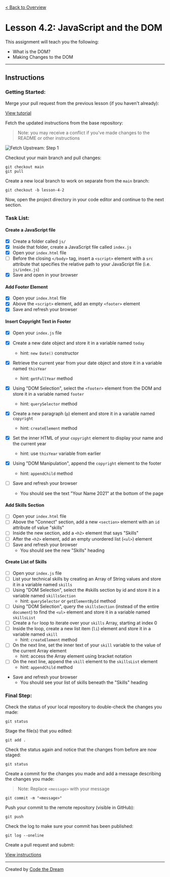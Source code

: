 [< Back to Overview](../../README.md)

# Lesson 4.2: JavaScript and the DOM

This assignment will teach you the following:

- What is the DOM?
- Making Changes to the DOM

---

## Instructions

### Getting Started:

Merge your pull request from the previous lesson (if you haven't already):

[View tutorial](../common/how-to-merge.md)

Fetch the updated instructions from the base repository:

> Note: you may receive a conflict if you've made changes to the README or other instructions

![Fetch Upstream: Step 1](../assets/fetch-upstream/step-1.jpg)

Checkout your main branch and pull changes:

    git checkout main
    git pull

Create a new local branch to work on separate from the `main` branch:

    git checkout -b lesson-4-2

Now, open the project directory in your code editor and continue to the next section.

### Task List:

#### Create a JavaScript file

- [x] Create a folder called `js/`
- [x] Inside that folder, create a JavaScript file called `index.js`
- [x] Open your `index.html` file
- [ ] Before the closing `</body>` tag, insert a `<script>` element with a `src` attribute that specifies the relative path to your JavaScript file (i.e. `js/index.js`)
- [x] Save and open in your browser

#### Add Footer Element

- [x] Open your `index.html` file
- [x] Above the `<script>` element, add an empty `<footer>` element
- [x] Save and refresh your browser

#### Insert Copyright Text in Footer

- [x] Open your `index.js` file

- [x] Create a new date object and store it in a variable named `today`
  - hint: `new Date()` constructor
- [x] Retrieve the current year from your date object and store it in a variable named `thisYear`
  - hint: `getFullYear` method

- [x] Using "DOM Selection", select the `<footer>` element from the DOM and store it in a variable named `footer`
  - hint: `querySelector` method

- [x] Create a new paragraph (`p`) element and store it in a variable named `copyright`
  - hint: `createElement` method

- [x] Set the inner HTML of your `copyright` element to display your name and the current year
  - hint: use `thisYear` variable from earlier

- [x] Using "DOM Manipulation", append the `copyright` element to the footer
  - hint: `appendChild` method


- [ ] Save and refresh your browser
  - You should see the text "Your Name 2021" at the bottom of the page

#### Add Skills Section

- [ ] Open your `index.html` file
- [ ] Above the "Connect" section, add a new `<section>` element with an `id` attribute of value "skills"
- [ ] Inside the new section, add a `<h2>` element that says "Skills"
- [ ] After the `<h2>` element, add an empty unordered list (`<ul>`) element
- [ ] Save and refresh your browser
  - You should see the new "Skills" heading

#### Create List of Skills

- [ ] Open your `index.js` file
- [ ] List your technical skills by creating an Array of String values and store it in a variable named `skills`
- [ ] Using "DOM Selection", select the #skills section by id and store it in a variable named `skillsSection`
  - hint: `querySelector` or `getElementById` method
- [ ] Using "DOM Selection", query the `skillsSection` (instead of the entire `document`) to find the `<ul>` element and store it in a variable named `skillsList`
- [ ] Create a `for` loop to iterate over your `skills` Array, starting at index 0
- [ ] Inside the loop, create a new list item (`li`) element and store it in a variable named `skill`
  - hint: `createElement` method
- [ ] On the next line, set the inner text of your `skill` variable to the value of the current Array element
  - hint: access the Array element using bracket notation
- [ ] On the next line, append the `skill` element to the `skillsList` element
  - hint: `appendChild` method
- Save and refresh your browser
  - You should see your list of skills beneath the "Skills" heading

### Final Step:

Check the status of your local repository to double-check the changes you made:

    git status

Stage the file(s) that you edited:

    git add .

Check the status again and notice that the changes from before are now staged:

    git status

Create a commit for the changes you made and add a message describing the changes you made:

> Note: Replace `<message>` with your message

    git commit -m "<message>"

Push your commit to the remote repository (visible in GitHub):

    git push

Check the log to make sure your commit has been published:

    git log --oneline

Create a pull request and submit:

[View instructions](../common/how-to-pull-request.md)

---

Created by [Code the Dream](https://www.codethedream.org)
